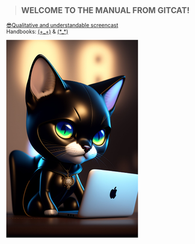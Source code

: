 >## WELCOME TO THE MANUAL FROM GITCAT!   
[😎Qualitative and understandable screencast](https://vimeo.com/showcase/5616060)\
Handbooks:
[(+_+)](https://jinv.ru/github/guide-git-i-github/) & [(\*_*)](https://www.atlassian.com/ru/git/tutorials)

<img src="photo/cat.jfif" alt="catGit" width="350" />
